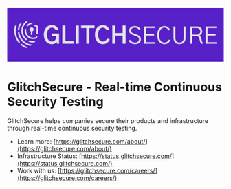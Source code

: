 ![](https://raw.githubusercontent.com/GlitchSecure/brand/main/wordmark/wordmark-with-background.png)

# GlitchSecure - Real-time Continuous Security Testing

GlitchSecure helps companies secure their products and infrastructure through real-time continuous security testing. 

- Learn more: [https://glitchsecure.com/about/](https://glitchsecure.com/about/)
- Infrastructure Status: [https://status.glitchsecure.com/](https://status.glitchsecure.com/)
- Work with us: [https://glitchsecure.com/careers/](https://glitchsecure.com/careers/)

<!--

**Here are some ideas to get you started:**

🙋‍♀️ A short introduction - what is your organization all about?
🌈 Contribution guidelines - how can the community get involved?
👩‍💻 Useful resources - where can the community find your docs? Is there anything else the community should know?
🍿 Fun facts - what does your team eat for breakfast?
🧙 Remember, you can do mighty things with the power of [Markdown](https://docs.github.com/github/writing-on-github/getting-started-with-writing-and-formatting-on-github/basic-writing-and-formatting-syntax)
-->
